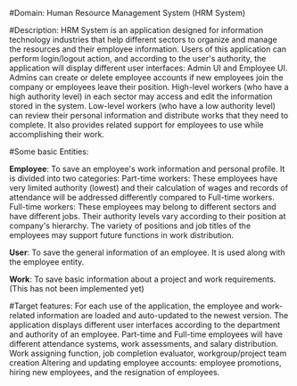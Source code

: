 #Domain:
Human Resource Management System (HRM System)

#Description:
HRM System is an application designed for information technology industries that help different sectors to organize and manage the resources and their employee information. Users of this application can perform login/logout action, and according to the user's authority, the application will display different user interfaces: Admin UI and Employee UI. Admins can create or delete employee accounts if new employees join the company or employees leave their position. High-level workers (who have a high authority level) in each sector may access and edit the information stored in the system. Low-level workers (who have a low authority level) can review their personal information and distribute works that they need to complete. It also provides related support for employees to use while accomplishing their work.


#Some basic Entities:

**Employee**: To save an employee's work information and personal profile. It is divided into two categories:
        Part-time workers: These employees have very limited authority (lowest) and their calculation of wages and records of attendance will be addressed differently compared to Full-time workers.
        Full-time workers: These employees may belong to different sectors and have different jobs. Their authority levels vary according to their position at company's hierarchy. The variety of positions and job titles of the employees may support future functions in work distribution.

**User**: To save the general information of an employee. It is used along with the employee entity.

**Work**: To save basic information about a project and work requirements. (This has not been implemented yet)


#Target features:
For each use of the application, the employee and work-related information are loaded and auto-updated to the newest version.
The application displays different user interfaces according to the department and authority of an employee.
Part-time and Full-time employees will have different attendance systems, work assessments, and salary distribution.
Work assigning function, job completion evaluator, workgroup/project team creation
Altering and updating employee accounts: employee promotions, hiring new employees, and the resignation of employees.
